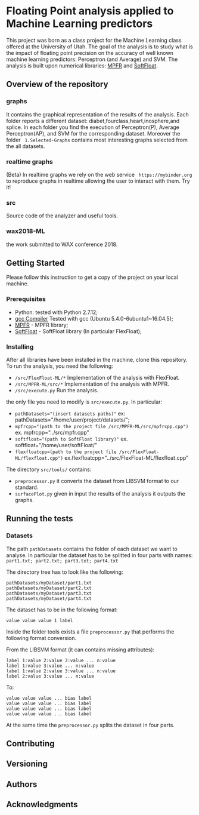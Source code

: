 # Floating Point analysis applied to Machine Learning predictors

This project was born as a class project for the Machine Learning class offered at the University of Utah. 
The goal of the analysis is to study what is the impact of floating point precision on the accuracy of well known machine learning predictors: Perceptron (and Average) and SVM. 
The analysis is built upon numerical libraries: [MPFR](http://www.mpfr.org/mpfr-current/mpfr.html) and [SoftFloat](https://iis-git.ee.ethz.ch/pulp-sw/softFloat).

## Overview of the repository
### graphs
It contains the graphical representation of the results of the analysis. Each folder reports a different dataset: diabet,fourclass,heart,inosphere,and splice. In each folder you find the execution of Perceptron(P), Average Perceptron(AP), and SVM for the corresponding dataset. Moreover the folder ``` 1.Selected-Graphs``` contains most interesting graphs selected from the all datasets.
### realtime graphs
(Beta) In realtime graphs we rely on the web service ``` https://mybinder.org``` to reproduce graphs in realtime allowing the user to interact with them. Try it!
### src
Source code of the analyzer and useful tools.
### wax2018-ML
the work submitted to WAX conference 2018.

## Getting Started

Please follow this instruction to get a copy of the project on your local machine.

### Prerequisites
* Python: tested with Python 2.7.12;
* [gcc Compiler]() Tested with gcc (Ubuntu 5.4.0-6ubuntu1~16.04.5);
* [MPFR](http://www.mpfr.org/mpfr-current/mpfr.html#Installing-MPFR) - MPFR library;
* [SoftFloat](https://iis-git.ee.ethz.ch/pulp-sw/softFloat) - SoftFloat library (In particular FlexFloat);


### Installing
After all libraries have been installed in the machine, clone this repository.
To run the analysis, you need the following:
* ``` /src/FlexFloat-ML/* ``` Implementation of the analysis with FlexFloat.
* ``` /src/MPFR-ML/src/* ``` Implementation of the analysis with MPFR.
* ``` /src/execute.py ``` Run the analysis.

the only file you need to modify is ```src/execute.py```.
In particular:
* ```pathDatasets="(insert datasets paths)"``` ex: pathDatasets="/home/user/project/datasets/";
* ```mpfrcpp="(path to the project file /src/MPFR-ML/src/mpfrcpp.cpp")``` ex. mpfrcpp="../src/mpfr.cpp"
* ```softfloat="(path to SoftFloat library)"``` ex. softfloat="/home/user/softFloat/"
* ```flexfloatcpp=(path to the project file /src/FlexFloat-ML/flexfloat.cpp")``` ex.flexfloatcpp="../src/FlexFloat-ML/flexfloat.cpp"

The directory ``` src/tools/ ``` contains:

* ``` preprocessor.py ``` it converts the dataset from LIBSVM format to our standard.
* ``` surfacePlot.py ``` given in input the results of the analysis it outputs the graphs.

## Running the tests

### Datasets
The path ```pathDatasets``` contains the folder of each dataset we want to analyse.
In particular the dataset has to be splitted in four parts with names: ```part1.txt; part2.txt; part3.txt; part4.txt```

The directory tree has to look like the following:
```
pathDatasets/myDataset/part1.txt
pathDatasets/myDataset/part2.txt
pathDatasets/myDataset/part3.txt
pathDatasets/myDataset/part4.txt
```
The dataset has to be in the following format:

```value value value 1 label```

Inside the folder tools exists a file ```preprocessor.py``` that performs the following format conversion.

From the LIBSVM format (it can contains missing attributes):
```
label 1:value 2:value 3:value ... n:value
label 1:value 3:value ... n:value
label 1:value 2:value 3:value ... n:value
label 2:value 3:value ... n:value
```

To:

```
value value value ... bias label
value value value ... bias label
value value value ... bias label
value value value ... bias label
```
At the same time the ```preprocessor.py``` splits the dataset in four parts.

## Contributing
## Versioning
## Authors
## Acknowledgments

